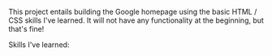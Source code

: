 This project entails building the Google homepage using the basic HTML / CSS skills I've learned. It will not have any functionality at the beginning, but that's fine!

Skills I've learned:

